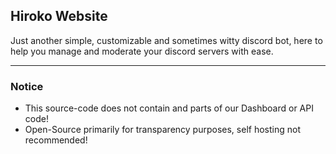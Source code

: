 ## Hiroko Website
Just another simple, customizable and sometimes witty discord bot, here to help you manage and moderate your discord servers with ease.

---

### Notice
- This source-code does not contain and parts of our Dashboard or API code!
- Open-Source primarily for transparency purposes, self hosting not recommended!
